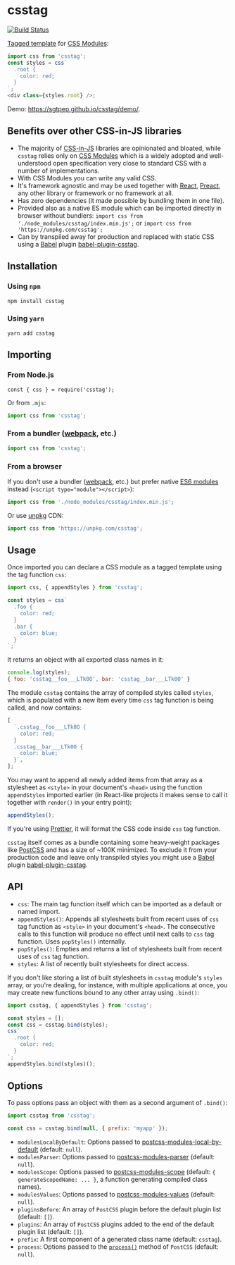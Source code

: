 # csstag

[![Build Status](https://travis-ci.org/sgtpep/csstag.svg?branch=master)](https://travis-ci.org/sgtpep/csstag)

[Tagged template](https://developer.mozilla.org/en-US/docs/Web/JavaScript/Reference/Template_literals#Tagged_templates) for [CSS Modules](https://github.com/css-modules/css-modules):

```javascript
import css from 'csstag';
const styles = css`
  .root {
    color: red;
  }
`;
<div class={styles.root} />;
```

Demo: https://sgtpep.github.io/csstag/demo/.

## Benefits over other CSS-in-JS libraries

- The majority of [CSS-in-JS](https://github.com/tuchk4/awesome-css-in-js) libraries are opinionated and bloated, while `csstag` relies only on [CSS Modules](https://github.com/css-modules/css-modules) which is a widely adopted and well-understood open specification very close to standard CSS with a number of implementations.
- With CSS Modules you can write any valid CSS.
- It's framework agnostic and may be used together with [React](https://reactjs.org/), [Preact](https://preactjs.com/), any other library or framework or no framework at all.
- Has zero dependencies (it made possible by bundling them in one file).
- Provided also as a native ES module which can be imported directly in browser without bundlers: `import css from './node_modules/csstag/index.min.js';` or `import css from 'https://unpkg.com/csstag';`
- Can by transpiled away for production and replaced with static CSS using a [Babel](https://babeljs.io/) plugin [babel-plugin-csstag](https://github.com/sgtpep/csstag/tree/master/babel-plugin-csstag).

## Installation

### Using `npm`

```shell
npm install csstag
```

### Using `yarn`

```shell
yarn add csstag
```

## Importing

### From Node.js

```shelljavascript
const { css } = require('csstag');
```

Or from `.mjs`:

```javascript
import css from 'csstag';
```

### From a bundler ([webpack](https://webpack.js.org/), etc.)

```javascript
import css from 'csstag';
```

### From a browser

If you don't use a bundler ([webpack](https://webpack.js.org/), etc.) but prefer native [ES6 modules](http://exploringjs.com/es6/ch_modules.html) instead (`<script type="module"></script>`):

```javascript
import css from './node_modules/csstag/index.min.js';
```

Or use [unpkg](https://unpkg.com/) CDN:

```javascript
import css from 'https://unpkg.com/csstag';
```

## Usage

Once imported you can declare a CSS module as a tagged template using the tag function `css`:

```javascript
import css, { appendStyles } from 'csstag';

const styles = css`
  .foo {
    color: red;
  }
  .bar {
    color: blue;
  }
`;
```

It returns an object with all exported class names in it:

```javascript
console.log(styles);
{ foo: 'csstag__foo___LTk0O', bar: 'csstag__bar___LTk0O' }
```

The module `csstag` contains the array of compiled styles called `styles`, which is populated with a new item every time `css` tag function is being called, and now contains:

```javascript
[
  `.csstag__foo___LTk0O {
    color: red;
  }
  .csstag__bar___LTk0O {
    color: blue;
  }`,
];
```

You may want to append all newly added items from that array as a stylesheet as `<style>` in your document's `<head>` using the function `appendStyles` imported earlier (in React-like projects it makes sense to call it together with `render()` in your entry point):

```javascript
appendStyles();
```

If you're using [Prettier](https://prettier.io/), it will format the CSS code inside `css` tag function.

`csstag` itself comes as a bundle containing some heavy-weight packages like [PostCSS](https://postcss.org/) and has a size of ~100K minimized. To exclude it from your production code and leave only transpiled styles you might use a [Babel](https://babeljs.io/) plugin [babel-plugin-csstag](https://github.com/sgtpep/csstag/tree/master/babel-plugin-csstag).

## API

- `css`: The main tag function itself which can be imported as a default or named import.
- `appendStyles()`: Appends all stylesheets built from recent uses of `css` tag function as `<style>` in your document's `<head>`. The consecutive calls to this function will produce no effect until next calls to `css` tag function. Uses `popStyles()` internally.
- `popStyles()`: Empties and returns a list of stylesheets built from recent uses of `css` tag function.
- `styles`: A list of recently built stylesheets for direct access.

If you don't like storing a list of built stylesheets in `csstag` module's `styles` array, or you're dealing, for instance, with multiple applications at once, you may create new functions bound to any other array using `.bind()`:

```javascript
import csstag, { appendStyles } from 'csstag';

const styles = [];
const css = csstag.bind(styles);
css`
  .root {
    color: red;
  }
`;
appendStyles.bind(styles)();
```

## Options

To pass options pass an object with them as a second argument of `.bind()`:

```javascript
import csstag from 'csstag';

const css = csstag.bind(null, { prefix: 'myapp' });
```

- `modulesLocalByDefault`: Options passed to [postcss-modules-local-by-default](https://www.npmjs.com/package/postcss-modules-local-by-default) (default: `null`).
- `modulesParser`: Options passed to [postcss-modules-parser](https://www.npmjs.com/package/postcss-modules-parser) (default: `null`).
- `modulesScope`: Options passed to [postcss-modules-scope](https://www.npmjs.com/package/postcss-modules-scope) (default: `{ generateScopedName: ... }`, a function generating compiled class names).
- `modulesValues`: Options passed to [postcss-modules-values](https://www.npmjs.com/package/postcss-modules-values) (default: `null`).
- `pluginsBefore`: An array of `PostCSS` plugin before the default plugin list (default: `[]`).
- `plugins`: An array of `PostCSS` plugins added to the end of the default plugin list (default: `[]`).
- `prefix`: A first component of a generated class name (default: `csstag`).
- `process`: Options passed to the [`process()`](https://api.postcss.org/Processor.html#process) method of `PostCSS` (default: `null`).
